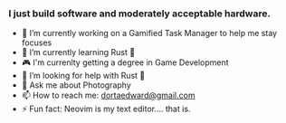 ### I just build software and moderately acceptable hardware.
 
- 🔭 I’m currently working on a Gamified Task Manager to help me stay focuses
- 🌱 I’m currently learning Rust 🫠
- 🎮 I'm currenlty getting a degree in Game Development
- 🤔 I’m looking for help with Rust 🫠
- 💬 Ask me about Photography
- 📫 How to reach me: dortaedward@gmail.com
- ⚡ Fun fact: Neovim is my text editor.... that is.
